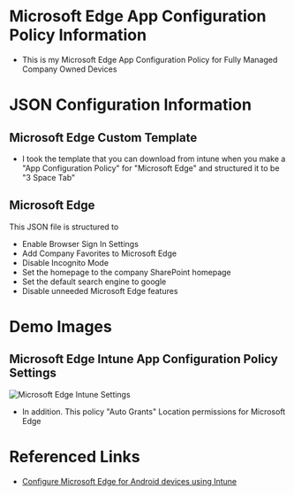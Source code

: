 # Microsoft Edge App Configuration Policy Information

* This is my Microsoft Edge App Configuration Policy for Fully Managed Company Owned Devices

# JSON Configuration Information

## Microsoft Edge Custom Template

* I took the template that you can download from intune when you make a "App Configuration Policy" for "Microsoft Edge" and structured it to be "3 Space Tab"

## Microsoft Edge

This JSON file is structured to

* Enable Browser Sign In Settings
* Add Company Favorites to Microsoft Edge
* Disable Incognito Mode
* Set the homepage to the company SharePoint homepage
* Set the default search engine to google
* Disable unneeded Microsoft Edge features

# Demo Images

## Microsoft Edge Intune App Configuration Policy Settings

![Microsoft Edge Intune Settings]()

* In addition. This policy "Auto Grants" Location permissions for Microsoft Edge

# Referenced Links

* [Configure Microsoft Edge for Android devices using Intune](https://learn.microsoft.com/en-us/mem/intune/apps/manage-microsoft-edge)